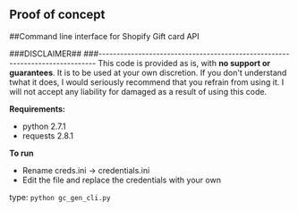 ## Proof of concept 
##Command line interface for Shopify Gift card API

 

###DISCLAIMER##
###-----------------------------------------------------------------------------
This code is provided as is, with **no support or guarantees**.
It is to be used at your own discretion.
If you don't understand twhat it does, I would seriously recommend that you refrain from using it. 
I will not accept any liability for damaged as a result of using this code.
 
 
**Requirements:**
- python 2.7.1
- requests 2.8.1

**To run**
- Rename creds.ini -> credentials.ini
- Edit the file and replace the credentials with your own

type:
```python gc_gen_cli.py```

